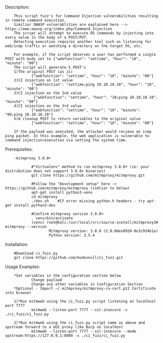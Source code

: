 Description:

        This script fuzz's for Command Injection vulnerabilities resulting in remote command execution.
        Similiar OWASP vulnerablities are explained here --> https://www.owasp.org/index.php/Command_Injection
        The script will attempt to execute OS commands by injecting into every value in the body of a POST/PUT.
        Detecting execution requires another tool such as listening for web/icmp traffic or watching a directory on the target OS, etc.

        For example, if the script observes a user has performed a single POST with body set to {"webfunction": "settime", "hour": "10", "minute": "00"}
        The script will generate 5 POST's
        1)The original POST (as is)
                {"webfunction": "settime", "hour": "10", "minute": "00"}
        2)CI injection on 1st value
                {"webfunction": "settime;ping 10.10.10.10", "hour": "10", "minute": "00"}
        3)CI injection on the 2nd value
                 {"webfunction": "settime", "hour": "10;ping 10.10.10.10", "minute": "00"}
        4)CI injection on the 3rd value
                {"webfunction": "settime", "hour": "10", "minute": "00;ping 10.10.10.10"}
        5)A cleanup POST to return variables to the original value
                {"webfunction": "settime", "hour": "10", "minute": "00"}

        If the payload was executed, the attacker would recieve an icmp ping packet. In this example, the web application is vulnerable to command injection/execution via setting the system time.


Prerequisites:

        -mitmproxy 3.0.0+

                #"Virtualenv" method to run mitmproxy 3.0.0+ (ie: your distribution does not support 3.0.0+ binaries)
                git clone https://github.com/mitmproxy/mitmproxy.git

                #Follow the "Development setup" here -> https://github.com/mitmproxy/mitmproxy (simliar to below)
                apt-get install python3-venv
                cd mitmproxy
                ./dev.sh    #If error missing python.h headers - try apt-get install python3-dev
		
                #Confirm mitmproxy version 3.0.0+
                . venv/bin/activate
                (venv) root@kali:/usr/local/src/source-install/mitmproxy3# mitmproxy --version
                        Mitmproxy version: 3.0.0 (2.0.0dev0920-0x3c934b1a)
                        Python version: 3.5.4


Installation:

        #Download ci_fuzz.py
        git clone https://github.com/mvdevnull/ci_fuzz.git


Usage Examples:

        *Set variables in the configuration section below
                Change payload
                Change any other variables in Configuration Section
        *Optional - Import ~/.mitmproxy/mitmproxy-ca-cert.p12 Certificate into browser

        1)*Run mitmweb using the ci_fuzz.py script listening on localhost port 7777
                mitmweb --listen-port 7777 --ssl-insecure -s ./ci_fuzz/ci_fuzz.py

        2)*Run mitmweb using the ci_fuzz.py script same as above and upstream forward to a GUI proxy like Burp on localhost
                mitmweb --listen-port 7777 --ssl-insecure --mode upstream:https://127.0.0.1:8080 -s ./ci_fuzz/ci_fuzz.py
